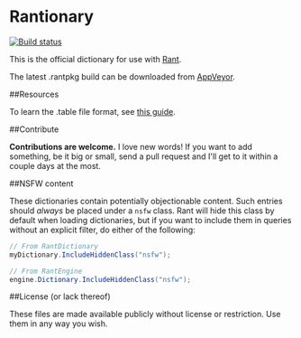 Rantionary
=========
[![Build status](https://ci.appveyor.com/api/projects/status/p3hejok9vys7agkn?svg=true)](https://ci.appveyor.com/project/TheBerkin/rantionary-4x1ls)

This is the official dictionary for use with [Rant](http://github.com/TheBerkin/Rant).

The latest .rantpkg build can be downloaded from [AppVeyor](https://ci.appveyor.com/project/TheBerkin/rantionary-4x1ls/build/artifacts).

##Resources

To learn the .table file format, see [this guide](http://berkin.me/rantdocs/howto/writing-dictionaries/).

##Contribute

**Contributions are welcome.** I love new words! If you want to add something, be it big or small, send a pull request and I'll get to it within a couple days at the most.

##NSFW content

These dictionaries contain potentially objectionable content. Such entries should *always* be placed under a `nsfw` class. Rant will hide this class by default when loading dictionaries, but if you want to include them in queries without an explicit filter, do either of the following:
```cs
// From RantDictionary
myDictionary.IncludeHiddenClass("nsfw");

// From RantEngine
engine.Dictionary.IncludeHiddenClass("nsfw");
```

##License (or lack thereof)

These files are made available publicly without license or restriction. Use them in any way you wish.
